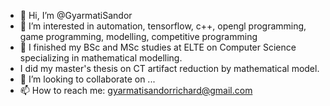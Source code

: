 - 👋 Hi, I’m @GyarmatiSandor
- 👀 I’m interested in automation, tensorflow, c++, opengl programming, game programming, modelling, competitive programming
- 🌱 I finished my BSc and MSc studies at ELTE on Computer Science specializing in mathematical modelling.
- I did my master's thesis on CT artifact reduction by mathematical model. 
- 💞️ I’m looking to collaborate on ...
- 📫 How to reach me: gyarmatisandorrichard@gmail.com

<!---
GyarmatiSandor/GyarmatiSandor is a ✨ special ✨ repository because its `README.md` (this file) appears on your GitHub profile.
You can click the Preview link to take a look at your changes.
--->
